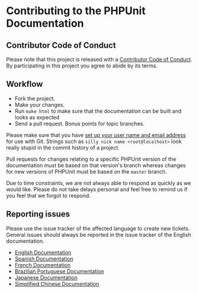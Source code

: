 # Contributing to the PHPUnit Documentation

## Contributor Code of Conduct

Please note that this project is released with a 
[Contributor Code of Conduct](CODE_OF_CONDUCT.md). By participating in this 
project you agree to abide by its terms.

## Workflow

* Fork the project.
* Make your changes.
* Run `make html` to make sure that the documentation can be built and looks as 
expected
* Send a pull request. Bonus points for topic branches.

Please make sure that you have 
[set up your user name and email address](https://git-scm.com/book/en/v2/Getting-Started-First-Time-Git-Setup) 
for use with Git. Strings such as `silly nick name <root@localhost>` look really 
stupid in the commit history of a project.

Pull requests for changes relating to a specific PHPUnit version of the 
documentation must be based on that version's branch whereas changes for new
versions of PHPUnit must be based on the `master` branch.  

Due to time constraints, we are not always able to respond as quickly as we 
would like. Please do not take delays personal and feel free to remind us if 
you feel that we forgot to respond.

## Reporting issues

Please use the issue tracker of the affected language to create new tickets.
General issues should always be reported in the issue tracker of the English
documentation. 

* [English Documentation](https://github.com/sebastianbergmann/phpunit-documentation-english/issues)
* [Spanish Documentation](https://github.com/sebastianbergmann/phpunit-documentation-spanish/issues)
* [French Documentation](https://github.com/sebastianbergmann/phpunit-documentation-french/issues)
* [Brazilian Portuguese Documentation](https://github.com/sebastianbergmann/phpunit-documentation-brazilian-portuguese/issues)
* [Japanese Documentation](https://github.com/sebastianbergmann/phpunit-documentation-japanese/issues)
* [Simplified Chinese Documentation](https://github.com/sebastianbergmann/phpunit-documentation-chinese/issues)

